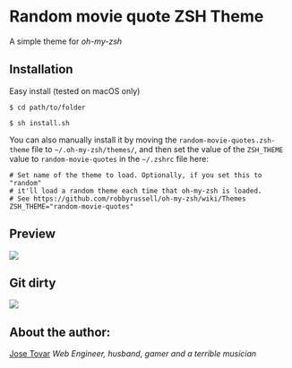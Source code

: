 # Random movie quote ZSH Theme
A simple theme for *oh-my-zsh*

## Installation

Easy install (tested on macOS only)
```
$ cd path/to/folder
```
```
$ sh install.sh
```

You can also manually install it by moving the `random-movie-quotes.zsh-theme` file to `~/.oh-my-zsh/themes/`, and then set the value of the `ZSH_THEME` value to `random-movie-quotes` in the `~/.zshrc` file here:

```
# Set name of the theme to load. Optionally, if you set this to "random"
# it'll load a random theme each time that oh-my-zsh is loaded.
# See https://github.com/robbyrussell/oh-my-zsh/wiki/Themes
ZSH_THEME="random-movie-quotes"
```

## Preview
![](https://raw.github.com/tmjoseantonio/random-movie-quotes/master/img/random-movie-quote.gif)

## Git dirty
![](https://raw.github.com/tmjoseantonio/random-movie-quotes/master/img/git-clean-dirty.gif)


## About the author:
[Jose Tovar](http://tmjoseantonio.com)
*Web Engineer, husband, gamer and a terrible musician*